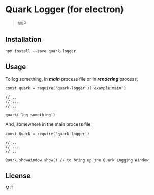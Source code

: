 # Quark Logger (for electron)

> WIP

## Installation

    npm install --save quark-logger


## Usage

To log something, in ***main*** process file or in ***rendering*** process;

    const quark = require('quark-logger')('example:main')

    // ..
    // ...
    // ..

    quark('log something')


And, somewhere in the main process file;

    const Quark = require('quark-logger')

    // ..
    // ...
    // ..

    Quark.showWindow.show() // to bring up the Quark Logging Window


## License

MIT
